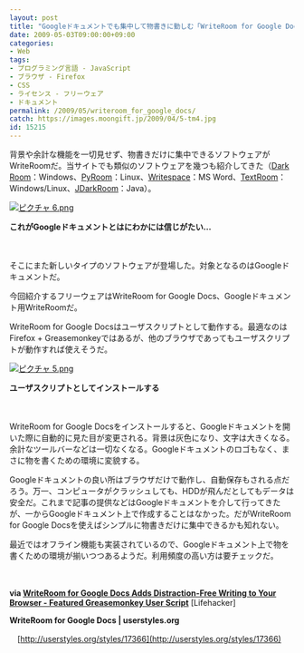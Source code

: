 ```yaml
---
layout: post
title: "Googleドキュメントでも集中して物書きに勤しむ「WriteRoom for Google Docs」"
date: 2009-05-03T09:00:00+09:00
categories:
- Web
tags: 
- プログラミング言語 - JavaScript
- ブラウザ - Firefox
- CSS
- ライセンス - フリーウェア
- ドキュメント
permalink: /2009/05/writeroom_for_google_docs/
catch: https://images.moongift.jp/2009/04/5-tm4.jpg
id: 15215
---
```

背景や余計な機能を一切見せず、物書きだけに集中できるソフトウェアがWriteRoomだ。当サイトでも類似のソフトウェアを幾つも紹介してきた（[Dark Room](http://www.moongift.jp/2008/06/dark_room/)：Windows、[PyRoom](http://www.moongift.jp/2008/10/pyroom/)：Linux、[Writespace](http://www.moongift.jp/2009/03/writespace/)：MS Word、[TextRoom](http://www.moongift.jp/2009/01/textroom/)：Windows/Linux、[JDarkRoom](http://www.moongift.jp/2008/06/jdarkroom/)：Java）。

  

[![ピクチャ 6.png](https://images.moongift.jp/2009/04/6-tm3.jpg)](https://images.moongift.jp/2009/04/67.png)  
  
**これがGoogleドキュメントとはにわかには信じがたい…**

  

　

  

そこにまた新しいタイプのソフトウェアが登場した。対象となるのはGoogleドキュメントだ。

  

今回紹介するフリーウェアはWriteRoom for Google Docs、Googleドキュメント用WriteRoomだ。

  
<!--more-->

WriteRoom for Google Docsはユーザスクリプトとして動作する。最適なのはFirefox + Greasemonkeyではあるが、他のブラウザであってもユーザスクリプトが動作すれば使えそうだ。

  

[![ピクチャ 5.png](https://images.moongift.jp/2009/04/5-tm4.jpg)](https://images.moongift.jp/2009/04/59.png)  
  
**ユーザスクリプトとしてインストールする**

  

　

  

WriteRoom for Google Docsをインストールすると、Googleドキュメントを開いた際に自動的に見た目が変更される。背景は灰色になり、文字は大きくなる。余計なツールバーなどは一切なくなる。Googleドキュメントのロゴもなく、まさに物を書くための環境に変貌する。

  

Googleドキュメントの良い所はブラウザだけで動作し、自動保存もされる点だろう。万一、コンピュータがクラッシュしても、HDDが飛んだとしてもデータは安全だ。これまで記事の提供などはGoogleドキュメントを介して行ってきたが、一からGoogleドキュメント上で作成することはなかった。だがWriteRoom for Google Docsを使えばシンプルに物書きだけに集中できるかも知れない。

  

最近ではオフライン機能も実装されているので、Googleドキュメント上で物を書くための環境が揃いつつあるようだ。利用頻度の高い方は要チェックだ。

  

　

  

**via [WriteRoom for Google Docs Adds Distraction-Free Writing to Your Browser - Featured Greasemonkey User Script](http://lifehacker.com/5230405/writeroom-for-google-docs-adds-distraction+free-writing-to-your-browser)** [Lifehacker]

  

**WriteRoom for Google Docs | userstyles.org**  
  
　[http://userstyles.org/styles/17366](http://userstyles.org/styles/17366)

  

